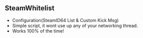 ## SteamWhitelist
 - Configuration(SteamID64 List & Custom Kick Msg)
 - Simple script, it wont use up any of your networking thread.
 - Works 100% of the time!